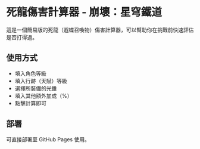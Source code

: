 # 死龍傷害計算器 - 崩壞：星穹鐵道

這是一個簡易版的死龍（遐蝶召喚物）傷害計算器，可以幫助你在挑戰前快速評估是否打得過。

## 使用方式
- 填入角色等級
- 填入行跡（天賦）等級
- 選擇所裝備的光錐
- 填入其他額外加成（%）
- 點擊計算即可

## 部署
可直接部署至 GitHub Pages 使用。
